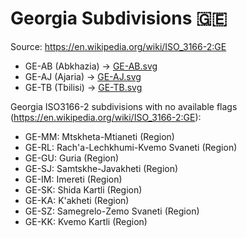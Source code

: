 # Georgia Subdivisions 🇬🇪

Source: https://en.wikipedia.org/wiki/ISO_3166-2:GE

* GE-AB (Abkhazia) -> [GE-AB.svg](https://github.com/amckenna41/iso3166-flag-icons/blob/main/iso3166-2-icons/GE/GE-AB.svg)
* GE-AJ (Ajaria) -> [GE-AJ.svg](https://github.com/amckenna41/iso3166-flag-icons/blob/main/iso3166-2-icons/GE/GE-AJ.svg)
* GE-TB (Tbilisi) -> [GE-TB.svg](https://github.com/amckenna41/iso3166-flag-icons/blob/main/iso3166-2-icons/GE/GE-TB.svg)

Georgia ISO3166-2 subdivisions with no available flags (https://en.wikipedia.org/wiki/ISO_3166-2:GE):

* GE-MM: Mtskheta-Mtianeti (Region)
* GE-RL: Rach'a-Lechkhumi-Kvemo Svaneti (Region)
* GE-GU: Guria (Region)
* GE-SJ: Samtskhe-Javakheti (Region)
* GE-IM: Imereti (Region)
* GE-SK: Shida Kartli (Region)
* GE-KA: K'akheti (Region)
* GE-SZ: Samegrelo-Zemo Svaneti (Region)
* GE-KK: Kvemo Kartli (Region)